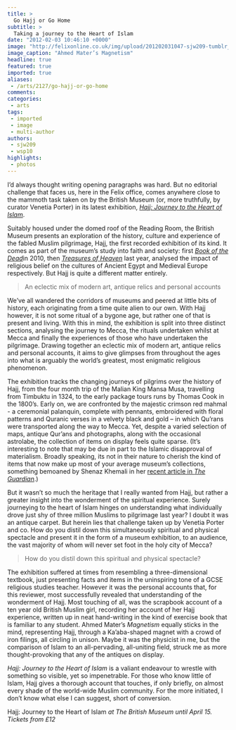 ```yaml
---
title: >
  Go Hajj or Go Home
subtitle: >
  Taking a journey to the Heart of Islam
date: "2012-02-03 10:46:10 +0000"
image: "http://felixonline.co.uk/img/upload/201202031047-sjw209-tumblr_l7nkdx3cmw1qcy0nqo1_500.jpg"
image_caption: "Ahmed Mater’s Magnetism"
headline: true
featured: true
imported: true
aliases:
 - /arts/2127/go-hajj-or-go-home
comments:
categories:
 - arts
tags:
 - imported
 - image
 - multi-author
authors:
 - sjw209
 - wsp10
highlights:
 - photos
---
```


I’d always thought writing opening paragraphs was hard. But no editorial challenge that faces us, here in the Felix office, comes anywhere close to the mammoth task taken on by the British Museum (or, more truthfully, by curator Venetia Porter) in its latest exhibition, [_Hajj: Journey to the Heart of Islam_](http://www.britishmuseum.org/whats_on/exhibitions/hajj.aspx).

Suitably housed under the domed roof of the Reading Room, the British Museum presents an exploration of the history, culture and experience of the fabled Muslim pilgrimage, Hajj, the first recorded exhibition of its kind. It comes as part of the museum’s study into faith and society: first [_Book of the Dead_](http://www.britishmuseum.org/whats_on/archive_exhibitions/2011/book_of_the_dead.aspx)in 2010, then [_Treasures of Heaven_](http://www.britishmuseum.org/whats_on/exhibitions/treasures_of_heaven.aspx) last year, analysed the impact of religious belief on the cultures of Ancient Egypt and Medieval Europe respectively. But Hajj is quite a different matter entirely.

> An eclectic mix of modern art, antique relics and personal accounts

We’ve all wandered the corridors of museums and peered at little bits of history, each originating from a time quite alien to our own. With Hajj however, it is not some ritual of a bygone age, but rather one of that is present and living. With this in mind, the exhibition is split into three distinct sections, analysing the journey to Mecca, the rituals undertaken whilst at Mecca and finally the experiences of those who have undertaken the pilgrimage. Drawing together an eclectic mix of modern art, antique relics and personal accounts, it aims to give glimpses from throughout the ages into what is arguably the world’s greatest, most enigmatic religious phenomenon.

The exhibition tracks the changing journeys of pilgrims over the history of Hajj, from the four month trip of the Malian King Mansa Musa, travelling from Timbuktu in 1324, to the early package tours runs by Thomas Cook in the 1800’s. Early on, we are confronted by the majestic crimson red mahmal - a ceremonial palanquin, complete with pennants, embroidered with floral patterns and Quranic verses in a velvety black and gold – in which Qu’rans were transported along the way to Mecca. Yet, despite a varied selection of maps, antique Qur’ans and photographs, along with the occasional astrolabe, the collection of items on display feels quite sparse. (It’s interesting to note that may be due in part to the Islamic disapproval of materialism. Broadly speaking, its not in their nature to cherish the kind of items that now make up most of your average museum’s collections, something bemoaned by Shenaz Khemali in her [recent article in _The Guardian_](http://www.guardian.co.uk/commentisfree/2012/jan/27/hajj-exhibition-saudi-cultural-vandalism).)

But it wasn’t so much the heritage that I really wanted from Hajj, but rather a greater insight into the wonderment of the spiritual experience. Surely journeying to the heart of Islam hinges on understanding what individually drove just shy of three million Muslims to pilgrimage last year? I doubt it was an antique carpet. But herein lies that challenge taken up by Venetia Porter and co. How do you distil down this simultaneously spiritual and physical spectacle and present it in the form of a museum exhibition, to an audience, the vast majority of whom will never set foot in the holy city of Mecca?

> How do you distil down this spiritual and physical spectacle?

The exhibition suffered at times from resembling a three-dimensional textbook, just presenting facts and items in the uninspiring tone of a GCSE religious studies teacher. However it was the personal accounts that, for this reviewer, most successfully revealed that understanding of the wonderment of Hajj. Most touching of all, was the scrapbook account of a ten year old British Muslim girl, recording her account of her Hajj experience, written up in neat hand-writing in the kind of exercise book that is familiar to any student. Ahmed Mater’s _Magnetism_ equally sticks in the mind, representing Hajj, through a Ka’aba-shaped magnet with a crowd of iron filings, all circling in unison. Maybe it was the physicist in me, but the comparison of Islam to an all-pervading, all-uniting field, struck me as more thought-provoking that any of the antiques on display.

_Hajj: Journey to the Heart of Islam_ is a valiant endeavour to wrestle with something so visible, yet so impenetrable. For those who know little of Islam, Hajj gives a thorough account that touches, if only briefly, on almost every shade of the world-wide Muslim community. For the more initiated, I don’t know what else I can suggest, short of conversion.

Hajj: Journey to the Heart of Islam _at The British Museum until April 15. Tickets from £12_
